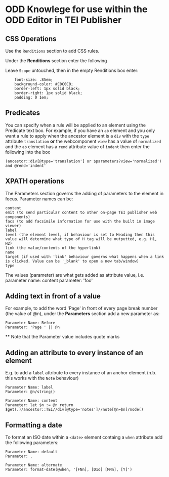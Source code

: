 ODD Knowlege for use within the ODD Editor in TEI Publisher
=
CSS Operations
-

Use the `Renditions` section to add CSS rules.

Under the **Renditions** section enter the following

Leave `Scope` untouched, then in the empty Renditions box enter: 

```
    font-size: .85em;
    background-color: #C0C0C0;
    border-left: 1px solid black;
    border-right: 1px solid black;
    padding: 0 1em;
```

Predicates
-
You can specify when a rule will be applied to an element using the Predicate text box. For example, if you have an `ab` element and you only want a rule to apply when the ancestor element is a `div` with the `type` attribute `translation` **or** the webcomponent `view` has a value of `normalized` and the `ab` element has a `rend` attribute value of `indent` then enter the following into the box

    (ancestor::div[@type='translation'] or $parameters?view='normalized') and @rend='indent'

XPATH operations
-

The Parameters section governs the adding of parameters to the element in focus. Parameter names can be:

    content
    emit (to send particular content to other on-page TEI publisher web components)
    facs (to add facsimile information for use with the built in image viewer)
    label
    level (the element level, if behaviour is set to Heading then this value will determine what type of H tag will be outputted, e.g. H1, H2)
    link (the value/contents of the hyperlink)
    name
    target (if used with 'link' behaviour governs what happens when a link is clicked. Value can be '_blank' to open a new tab/window)
    type
    
The values (parameter) are what gets added as attribute value, i.e. parameter name: content parameter: 'foo'
    

Adding text in front of a value
--

For example, to add the word 'Page' in front of every page break number (the value of @n), under the **Parameters** section add a new parameter as:

    Parameter Name: Before
    Parameter: 'Page ' || @n
    
** Note that the Parameter value includes quote marks

Adding an attribute to every instance of an element
--

E.g. to add a `label` attribute to every instance of an anchor element (n.b. this works with the `Note` behaviour)

    Parameter Name: label
    Parameter: @n/string()

    Parameter Name: content    
    Parameter: let $n := @n return $get(.)/ancestor::TEI//div[@type='notes']//note[@n=$n]/node()
    
    

Formatting a date
--

To format an ISO date within a `<date>` element containg a `when` attribute add the following parameters:

    Parameter Name: default
    Parameter: .

    Parameter Name: alternate
    Parameter: format-date(@when, '[FNn], [D1o] [MNn], [Y]')

